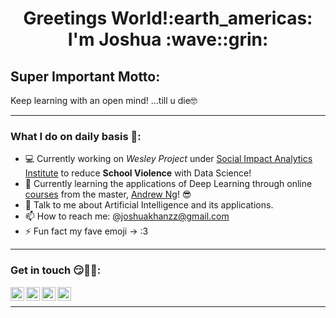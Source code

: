 <h1 align="center">Greetings World!:earth_americas: I'm Joshua :wave::grin:</h1>

<h2 align="center'>
           Aspiring Data Scientist
</h2>

### **Super Important Motto:**
Keep learning with an open mind! ...till u die:nerd_face:

---

### **What I do on daily basis :thinking::**

- :computer: Currently working on  _Wesley Project_ under [Social Impact Analytics Institute](https://www.siainstitute.org/) to reduce **School Violence** with Data Science!
- 🌱 Currently learning the applications of Deep Learning through online [courses](https://www.coursera.org/instructor/andrewng) from the master, [Andrew Ng](https://www.andrewng.org/)! :sunglasses:
- 💬 Talk to me about Artificial Intelligence and its applications.
- 📫 How to reach me: @joshuakhanzz@gmail.com
- ⚡ Fun fact my fave emoji -> :3

---

### **Get in touch :smirk::handshake::partying_face::**
[<img align="left" alt="codeSTACKr | LinkedIn" width="22px" src="https://www.flaticon.com/svg/static/icons/svg/174/174857.svg" />](https://www.linkedin.com/in/joshkan/)
[<img align="left" alt="codeSTACKr | Instagram" width="22px" src="https://www.flaticon.com/svg/static/icons/svg/1409/1409946.svg" />](https://www.instagram.com/joshuakan_/)
[<img align="left" alt="codeSTACKr | Discord" width="22px" src="https://www.flaticon.com/svg/static/icons/svg/2111/2111370.svg" />](watanbub#8935)
[<img align="left" alt="codeSTACKr | Medium" width="22px" src="https://www.flaticon.com/svg/static/icons/svg/2111/2111505.svg" />](https://medium.com/@joshuakan_)

<br/>

---


